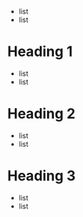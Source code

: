 <!-- markdownlint-disable MD003 -->

* list
* list

# Heading 1

* list
* list

# Heading 2 #

* list
* list

Heading 3
=========

* list
* list

<!-- markdownlint-configure-file {
  "MD041": false
} -->
